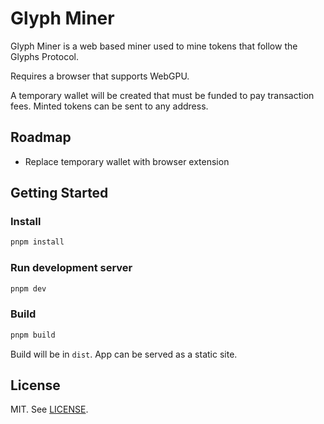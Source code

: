 # Glyph Miner

Glyph Miner is a web based miner used to mine tokens that follow the Glyphs Protocol.

Requires a browser that supports WebGPU.

A temporary wallet will be created that must be funded to pay transaction fees. Minted tokens can be sent to any address.

## Roadmap

- Replace temporary wallet with browser extension

## Getting Started

### Install

```bash
pnpm install
```

### Run development server

```bash
pnpm dev
```

### Build

```bash
pnpm build
```

Build will be in `dist`. App can be served as a static site.

## License

MIT. See [LICENSE](LICENSE).
